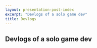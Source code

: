```yaml
--- 
layout: presentation-post-index
excerpt: "Devlogs of a solo game dev"
title: Devlogs
---
```


## Devlogs of a solo game dev